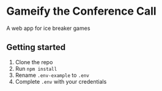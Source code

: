 # Gameify the Conference Call
A web app for ice breaker games

## Getting started

1. Clone the repo
2. Run `npm install`
3. Rename `.env-example` to `.env`
4. Complete `.env` with your credentials

